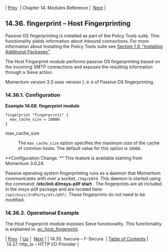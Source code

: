 | [Prev](modules.fsecure)  | Chapter 14. Modules Reference |  [Next](modules.httpio.php) |

## 14.36. fingerprint – Host Fingerprinting

<a class="indexterm" name="idp20059328"></a>

Passive OS fingerprinting is installed as part of the Policy Tools suite. This functionality yields information about inbound connections. For more information about installing the Policy Tools suite see [Section 1.9, “Installing Additional Packages”](install.additional.packages "1.9. Installing Additional Packages").

The Host Fingerprint module performs passive OS fingerprinting based on the incoming SMTP connections and exposes the resulting information through a Sieve action.

Momentum version 3.3 uses version `2.0.8` of Passive OS fingerprinting.

### 14.36.1. Configuration

<a name="example.fingerprint3"></a>

**Example 14.68. fingerprint module**

```
fingerprint "fingerprint1" {
  max_cache_size = 10000
}
```

<dl class="variablelist">

<dt>max_cache_size</dt>

<dd>

The `max_cache_size` option specifies the maximum size of the cache of common hosts. The default value for this option is `10000`.

</dd>

</dl>

**Configuration Change. ** This feature is available starting from Momentum 3.0.24.

Passive operating system fingerprinting runs as a daemon that Momentum communicates with over a socket, `/tmp/p0fd`. This daemon is started using the command: **/etc/init.d/msys-p0f start** . The fingerprints are all included in the msys-p0f package and are located here: `/opt/msys/3rdParty/etc/p0f/`. These fingerprints do not need to be modified.

### 14.36.2. Operational Example

The Host Fingerprint module exposes Sieve functionality. This functionality is explained in: [ec_host_fingerprint](sieve.ref.ec_host_fingerprint "ec_host_fingerprint").

| [Prev](modules.fsecure)  | [Up](modules.php) |  [Next](modules.httpio.php) |
| 14.35. fsecure – F-Secure  | [Table of Contents](index) |  14.37. http_io – HTTP I/O Provider |

